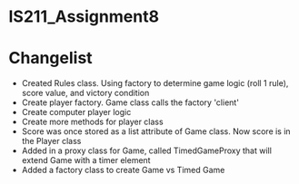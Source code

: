 # IS211_Assignment8

# Changelist
- Created Rules class. Using factory to determine game logic (roll 1 rule), score value, and victory condition
- Create player factory. Game class calls the factory 'client'
- Create computer player logic
- Create more methods for player class
- Score was once stored as a list attribute of Game class. Now score is in the Player class
- Added in a proxy class for Game, called TimedGameProxy that will extend Game with a timer element
- Added a factory class to create Game vs Timed Game
